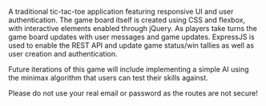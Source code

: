 A traditional tic-tac-toe application featuring responsive UI and user authentication. The game board itself is created using CSS and flexbox, with interactive elements enabled through jQuery. As players take turns the game board updates with user messages and game updates. ExpressJS is used to enable the REST API and update game status/win tallies as well as user creation and authentication.

Future iterations of this game will include implementing a simple AI using the minimax algorithm that users can test their skills against.

Please do not use your real email or password as the routes are not secure!

